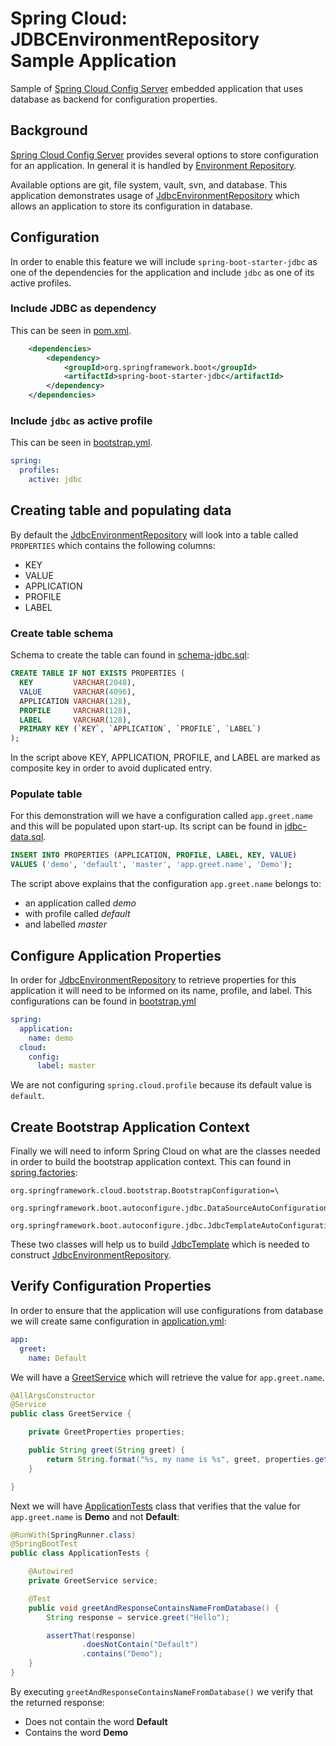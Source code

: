 # Spring Cloud: JDBCEnvironmentRepository Sample Application
Sample of [Spring Cloud Config Server][2] embedded application that uses database as backend for configuration properties.

## Background
[Spring Cloud Config Server][2] provides several options to store configuration for an application. In general it is handled
by [Environment Repository][3]. 

Available options are git, file system, vault, svn, and database. This application demonstrates usage of [JdbcEnvironmentRepository][1] 
which allows an application to store its configuration in database.

## Configuration
In order to enable this feature we will include `spring-boot-starter-jdbc` as one of the dependencies for the application and
include `jdbc` as one of its active profiles.

### Include JDBC as dependency
This can be seen in [pom.xml][5].

```xml
    <dependencies>
        <dependency>
            <groupId>org.springframework.boot</groupId>
            <artifactId>spring-boot-starter-jdbc</artifactId>
        </dependency>
    </dependencies>
```

### Include `jdbc` as active profile
This can be seen in [bootstrap.yml][4].

```yaml
spring:
  profiles:
    active: jdbc
```

## Creating table and populating data
By default the [JdbcEnvironmentRepository][1] will look into a table called `PROPERTIES` which contains the following columns:

  - KEY
  - VALUE
  - APPLICATION
  - PROFILE
  - LABEL

### Create table schema
Schema to create the table can found in [schema-jdbc.sql][6]:

```sql
CREATE TABLE IF NOT EXISTS PROPERTIES (
  KEY         VARCHAR(2048),
  VALUE       VARCHAR(4096),
  APPLICATION VARCHAR(128),
  PROFILE     VARCHAR(128),
  LABEL       VARCHAR(128),
  PRIMARY KEY (`KEY`, `APPLICATION`, `PROFILE`, `LABEL`)
);
```

In the script above KEY, APPLICATION, PROFILE, and LABEL are marked as composite key in order to avoid duplicated entry.

### Populate table
For this demonstration will we have a configuration called `app.greet.name` and this will be populated upon start-up.
Its script can be found in [jdbc-data.sql][7].

```sql
INSERT INTO PROPERTIES (APPLICATION, PROFILE, LABEL, KEY, VALUE)
VALUES ('demo', 'default', 'master', 'app.greet.name', 'Demo');
```

The script above explains that the configuration `app.greet.name` belongs to:

  - an application called _demo_
  - with profile called _default_
  - and labelled _master_

## Configure Application Properties
In order for [JdbcEnvironmentRepository][1] to retrieve properties for this application it will need to be informed on
its name, profile, and label. This configurations can be found in [bootstrap.yml][4]

```yaml
spring:
  application:
    name: demo
  cloud:
    config:
      label: master
``` 

We are not configuring `spring.cloud.profile` because its default value is `default`.

## Create Bootstrap Application Context
Finally we will need to inform Spring Cloud on what are the classes needed in order to build the 
bootstrap application context. This can found in [spring.factories][8]:

```text
org.springframework.cloud.bootstrap.BootstrapConfiguration=\
  org.springframework.boot.autoconfigure.jdbc.DataSourceAutoConfiguration,\
  org.springframework.boot.autoconfigure.jdbc.JdbcTemplateAutoConfiguration
```

These two classes will help us to build [JdbcTemplate][10] which is needed to construct [JdbcEnvironmentRepository][9].

## Verify Configuration Properties
In order to ensure that the application will use configurations from database we will create same configuration in [application.yml][11]:

```yaml
app:
  greet:
    name: Default
```

We will have a [GreetService][12] which will retrieve the value for `app.greet.name`.

```java
@AllArgsConstructor
@Service
public class GreetService {

    private GreetProperties properties;

    public String greet(String greet) {
        return String.format("%s, my name is %s", greet, properties.getName());
    }

}
```

Next we will have [ApplicationTests][13] class that verifies that the value for `app.greet.name` is **Demo** and not **Default**:

```java
@RunWith(SpringRunner.class)
@SpringBootTest
public class ApplicationTests {

    @Autowired
    private GreetService service;

    @Test
    public void greetAndResponseContainsNameFromDatabase() {
        String response = service.greet("Hello");

        assertThat(response)
                .doesNotContain("Default")
                .contains("Demo");
    }
}
```

By executing `greetAndResponseContainsNameFromDatabase()` we verify that the returned response:

  - Does not contain the word **Default**
  - Contains the word **Demo**

[1]: https://cloud.spring.io/spring-cloud-config/single/spring-cloud-config.html#_jdbc_backend
[2]: https://cloud.spring.io/spring-cloud-config/single/spring-cloud-config.html#_spring_cloud_config_server
[3]: https://cloud.spring.io/spring-cloud-config/single/spring-cloud-config.html#_environment_repository
[4]: src/main/resources/bootstrap.yml
[5]: pom.xml
[6]: src/main/resources/schema-jdbc.sql
[7]: src/main/resources/data-jdbc.sql
[8]: src/main/resources/META-INF/spring.factories
[9]: https://github.com/spring-cloud/spring-cloud-config/blob/master/spring-cloud-config-server/src/main/java/org/springframework/cloud/config/server/environment/JdbcEnvironmentRepository.java
[10]: https://docs.spring.io/spring/docs/current/javadoc-api/org/springframework/jdbc/core/JdbcTemplate.html
[11]: src/main/resources/application.yml
[12]: src/main/java/rz/demo/jdbc/repo/greet/GreetService.java
[13]: src/test/java/rz/demo/jdbc/repo/ApplicationTests.java